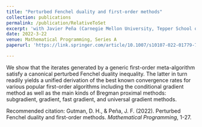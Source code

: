 ```yaml
---
title: "Perturbed Fenchel duality and first-order methods"
collection: publications
permalink: /publication/RelativeToSet
excerpt: 'with Javier Peña (Carnegie Mellon University, Tepper School of Business)'
date: 2022-3-22
venue: Mathematical Programming, Series A
paperurl: 'https://link.springer.com/article/10.1007/s10107-022-01779-7'

---
```


We show that the iterates generated by a generic first-order meta-algorithm satisfy a canonical perturbed Fenchel duality inequality. The latter in turn 
readily yields a unified derivation of the best known convergence rates for various popular first-order algorithms including the conditional gradient 
method as well as the main kinds of Bregman proximal methods: subgradient, gradient, fast gradient, and universal gradient methods.

Recommended citation: Gutman, D. H., & Peña, J. F. (2022). Perturbed Fenchel duality and first-order methods. *Mathematical Programming*, 1-27.

